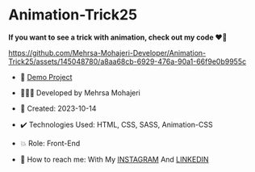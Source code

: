 # Animation-Trick25

**If you want to see a trick with animation, check out my code ♥️👀**  
       
https://github.com/Mehrsa-Mohajeri-Developer/Animation-Trick25/assets/145048780/a8aa68cb-6929-476a-90a1-66f9e0b9955c
    
- 🔗 [Demo Project](https://mehrsa-mohajeri-developer.github.io/Animation-Trick25/)
  
- 👩🏻‍💻 Developed by Mehrsa Mohajeri 

- 📆 Created: 2023-10-14

- ✔️ Technologies Used: HTML, CSS, SASS, Animation-CSS

- 💥 Role: Front-End

- 📲 How to reach me: With My [INSTAGRAM](https://www.instagram.com/mehrsa_mohajeri_developer) And [LINKEDIN](https://www.linkedin.com/in/mehrsa-mohajeri-developer)
